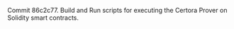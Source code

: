 Commit 86c2c77.                    Build and Run scripts for executing the Certora Prover on Solidity smart contracts.